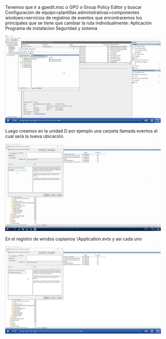 Tenemos que ir a gpedit.msc o GPO o Group Policy Editor y buscar Configuración de equipo>plantillas administrativas>componentes windows>servicios de registros de eventos que encontraremos los principales que se tiene que cambiar la ruta individualmente:
Aplicación
Programa de instalacion
Seguridad y sistema

![alt text](image-5.png)

Luego creamos en la unidad D por ejemplo una carpeta llamada eventos el cual será la nueva ubicación.

![alt text](image-6.png)


En el registro de windos copiamos \Application.evtx y así cada uno 

![alt text](image-7.png)